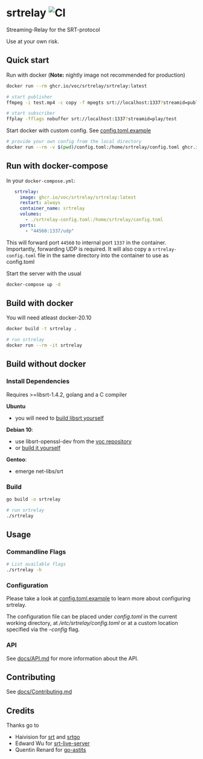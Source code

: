 # srtrelay ![CI](https://github.com/voc/srtrelay/workflows/CI/badge.svg)
Streaming-Relay for the SRT-protocol

Use at your own risk.

## Quick start
Run with docker (**Note:** nightly image not recommended for production)
```bash
docker run --rm ghcr.io/voc/srtrelay/srtrelay:latest

# start publisher
ffmpeg -i test.mp4 -c copy -f mpegts srt://localhost:1337?streamid=publish/test

# start subscriber
ffplay -fflags nobuffer srt://localhost:1337?streamid=play/test
```

Start docker with custom config. See [config.toml.example](config.toml.example)
```bash
# provide your own config from the local directory
docker run --rm -v $(pwd)/config.toml:/home/srtrelay/config.toml ghcr.io/voc/srtrelay/srtrelay:latest
```

## Run with docker-compose

In your `docker-compose.yml`:

```yaml
   srtrelay:
     image: ghcr.io/voc/srtrelay/srtrelay:latest
     restart: always
     container_name: srtrelay
     volumes:
       - ./srtrelay-config.toml:/home/srtrelay/config.toml
     ports:
       - "44560:1337/udp"
```

This will forward port `44560` to internal port `1337` in the container. Importantly, forwarding UDP is required.
It will also copy a `srtrelay-config.toml` file in the same directory into the container to use as config.toml

Start the server with the usual

```bash
docker-compose up -d
```

## Build with docker
You will need atleast docker-20.10

```bash
docker build -t srtrelay .

# run srtrelay
docker run --rm -it srtrelay
```

## Build without docker
### Install Dependencies
Requires >=libsrt-1.4.2, golang and a C compiler

**Ubuntu**
  - you will need to [build libsrt yourself](https://github.com/Haivision/srt#build-on-linux)

**Debian 10**:
  - use libsrt-openssl-dev from the [voc repository](https://c3voc.de/wiki/projects:vocbian)
  - or [build it yourself](https://github.com/Haivision/srt#build-on-linux)

**Gentoo**:
  - emerge net-libs/srt

### Build
```bash
go build -o srtrelay

# run srtrelay
./srtrelay
```

## Usage
### Commandline Flags
```bash
# List available flags
./srtrelay -h
```

### Configuration
Please take a look at [config.toml.example](config.toml.example) to learn more about configuring srtrelay.

The configuration file can be placed under *config.toml* in the current working directory, at */etc/srtrelay/config.toml* or at a custom location specified via the *-config* flag.

### API
See [docs/API.md](docs/API.md) for more information about the API.

## Contributing
See [docs/Contributing.md](docs/Contributing.md)

## Credits
Thanks go to
  - Haivision for [srt](https://github.com/Haivision/srt) and [srtgo](https://github.com/Haivision/srtgo)
  - Edward Wu for [srt-live-server](https://github.com/Edward-Wu/srt-live-server)
  - Quentin Renard for [go-astits](https://github.com/asticode/go-astits)

